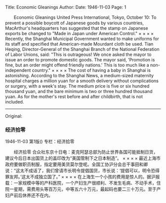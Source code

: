 Title: Economic Gleanings
Author:
Date: 1946-11-03
Page: 1

　　Economic Gleanings
    United Press International, Tokyo, October 10: To prevent a possible boycott of Japanese goods by various countries, MacArthur's headquarters has suggested that the stamp on Japanese exports be changed to "Made in Japan under American Control."
        ×  ×      ×        ×
    Recently, the Shanghai Municipal Government wanted to make uniforms for its staff and specified that American-made Mourdant cloth be used. Tian Heqing, Director-General of the Shanghai Branch of the National Federation of Labor Unions, said: "This is outrageous! We once asked the mayor to issue an order to promote domestic goods. The mayor said, 'Promotion is fine, but an order might offend friendly nations.' This is too much like a non-independent country."
        ×    ×      ×      ×
    The cost of having a baby in Shanghai is astonishing. According to the Shanghai News, a medium-sized maternity hospital charges a million yuan for a smooth delivery without complications or surgery, with a week's stay. The medium price is five or six hundred thousand yuan, and the bare minimum is two or three hundred thousand yuan. As for the mother's rest before and after childbirth, that is not included.



<hr /> 

Original: 


### 经济拾零

1946-11-03
第1版()
专栏：经济拾零

　　经济拾零
    合众社东京十日电：麦克阿瑟总部为防止世界各国可能抵制日货，建议今后日本出国货上的盖印改为“美国管制下之日本制造”。
        ×  ×      ×        ×
    最近上海市政府要做职员制服，指定要用美货莫尔登呢。全国工协沪分会总干事田和卿说：“这太不成话了，我们曾请市长明令提倡国货，市长说：‘提倡可以，明令恐得罪友邦。’这太不成独立国了。”
        ×    ×      ×      ×
    在上海生一个小孩的费用是惊人的。据沪报载：一家规模中等的产科医院，一个产妇生产很顺利、不发生毛病、不动手术，住院一星期，需费用头等百万元，中等五六十万元，最起码也要二三十万元。至于产妇产前后休养还不在内。
